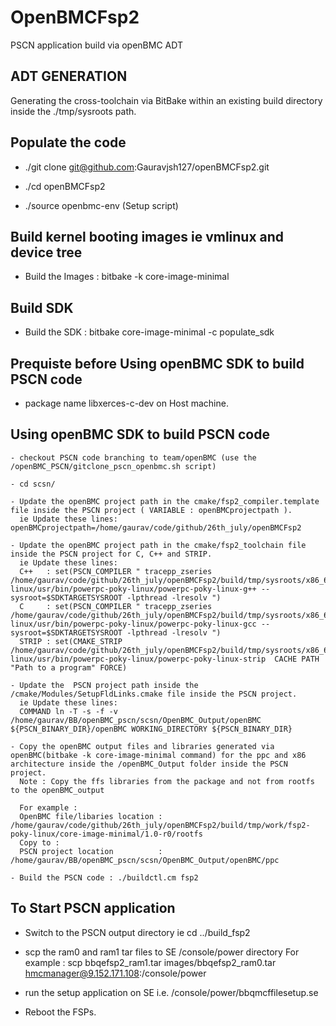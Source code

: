# OpenBMCFsp2 #

PSCN application build via openBMC ADT

## ADT GENERATION ##

Generating the cross-toolchain via BitBake within an existing build directory inside the ./tmp/sysroots path.


## Populate the code ##

  - ./git clone git@github.com:Gauravjsh127/openBMCFsp2.git

  - ./cd openBMCFsp2
    
  - ./source openbmc-env  (Setup script)

## Build kernel booting images ie vmlinux and device tree ##

  - Build the Images :    bitbake -k core-image-minimal 
  

## Build SDK ##

  - Build the SDK :    bitbake core-image-minimal -c populate_sdk 
     

## Prequiste before Using openBMC SDK to build PSCN code
 
  - package name libxerces-c-dev on Host machine.
   	 

## Using openBMC SDK to build PSCN code ##
   
	- checkout PSCN code branching to team/openBMC (use the /openBMC_PSCN/gitclone_pscn_openbmc.sh script)
	
	- cd scsn/
             
    - Update the openBMC project path in the cmake/fsp2_compiler.template file inside the PSCN project ( VARIABLE : openBMCprojectpath ).
      ie Update these lines: openBMCprojectpath=/home/gaurav/code/github/26th_july/openBMCFsp2
    
    - Update the openBMC project path in the cmake/fsp2_toolchain file inside the PSCN project for C, C++ and STRIP.
      ie Update these lines:
      C++   : set(PSCN_COMPILER " tracepp_zseries /home/gaurav/code/github/26th_july/openBMCFsp2/build/tmp/sysroots/x86_64-linux/usr/bin/powerpc-poky-linux/powerpc-poky-linux-g++ --sysroot=$SDKTARGETSYSROOT -lpthread -lresolv ")
      C     : set(PSCN_COMPILER " tracepp_zseries /home/gaurav/code/github/26th_july/openBMCFsp2/build/tmp/sysroots/x86_64-linux/usr/bin/powerpc-poky-linux/powerpc-poky-linux-gcc --sysroot=$SDKTARGETSYSROOT -lpthread -lresolv ")
      STRIP : set(CMAKE_STRIP /home/gaurav/code/github/26th_july/openBMCFsp2/build/tmp/sysroots/x86_64-linux/usr/bin/powerpc-poky-linux/powerpc-poky-linux-strip  CACHE PATH "Path to a program" FORCE)
    
    - Update the  PSCN project path inside the /cmake/Modules/SetupFldLinks.cmake file inside the PSCN project. 
      ie Update these lines:
      COMMAND ln -T -s -f -v /home/gaurav/BB/openBMC_pscn/scsn/OpenBMC_Output/openBMC ${PSCN_BINARY_DIR}/openBMC WORKING_DIRECTORY ${PSCN_BINARY_DIR}
  
    - Copy the openBMC output files and libraries generated via openBMC(bitbake -k core-image-minimal command) for the ppc and x86 architecture inside the /openBMC_Output folder inside the PSCN project.
      Note : Copy the ffs libraries from the package and not from rootfs to the openBMC_output 
      
      For example :
      OpenBMC file/libaries location : /home/gaurav/code/github/26th_july/openBMCFsp2/build/tmp/work/fsp2-poky-linux/core-image-minimal/1.0-r0/rootfs
      Copy to :
      PSCN project location          : /home/gaurav/BB/openBMC_pscn/scsn/OpenBMC_Output/openBMC/ppc
  
    - Build the PSCN code : ./buildctl.cm fsp2


## To Start PSCN application ##
    
   - Switch to the PSCN output directory ie cd ../build_fsp2
   
   - scp the ram0 and ram1 tar files to SE /console/power directory
  	 For example :  scp bbqefsp2_ram1.tar images/bbqefsp2_ram0.tar hmcmanager@9.152.171.108:/console/power
  		 
   - run the setup application on SE i.e. /console/power/bbqmcffilesetup.se
   
   - Reboot the FSPs.
  
   

   
   
    
     





